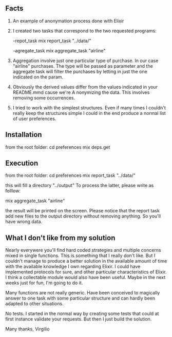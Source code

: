 ## Facts

1. An example of anonymation process done with Elixir

2. I created two tasks that correspond to the two requested programs:

   -repot_task                              mix report_task "../data/"

   -agregate_task                           mix aggregate_task "airline"

3. Aggregation involve just one particular type of purchase. In our case "airline" purchases. The type 
will be passed as parameter and the aggregate task will filter the purchases by letting in just the one indicated on the param.

4. Obviously the derived values differ from the values indicated in your README.mmd cause we're A
nonymizing the data. This involves removing some occurrences.

5. I tried to work with the simplest structures. Even if many times I couldn't really keep the structures simple I could in the end produce a normal list of user preferences.

## Installation

from the root folder:
cd preferences
mix deps.get


## Execution

from the root folder:
cd preferences
mix report_task "../data/"

this will fill a directory "../output"
To process the latter, please write as folllow:

mix aggregate_task "airline"

the result will be printed on the screen. Please notice that the report task add new files to the output directory without removing anything. So you'll have wrong data.

## What I don't like from my solution

Nearly everywere you'll find hard coded strategies and multiple concerns mixed in single functions. This is something that I really don't like. But I couldn't manage to produce a better solution in the available amount of time with the available knowledge I own regarding Elixir. I could have implemented protocols for sure, and other particular characteristics of Elixir. I think a collectable module would also have been useful. Maybe in the next weeks just for fun, I'm going to do it.

Many functions are not really generic. Have been conceived to magically answer to one task with some particular structure and can hardly been adapted to other situations.

No tests. I started in the normal way by creating some tests that could at first instance validate your requests. But then I just build the solution.

Many thanks,
Virgilio


